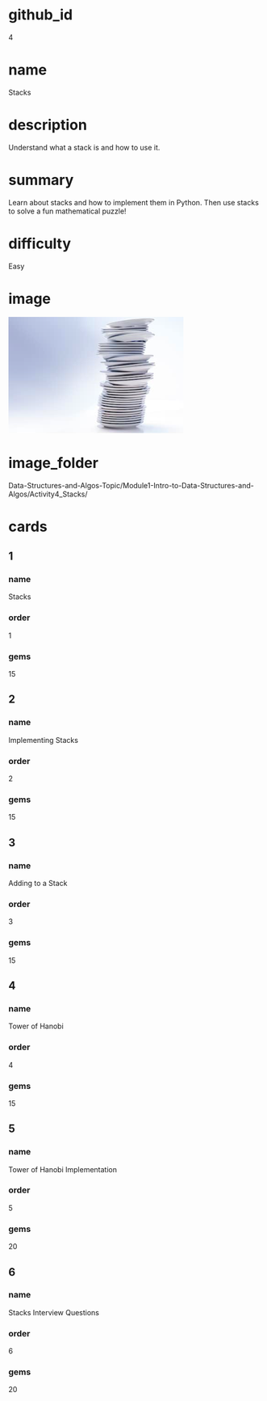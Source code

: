 # github_id
4

# name
Stacks

# description
Understand what a stack is and how to use it.

# summary
Learn about stacks and how to implement them in Python. Then use stacks to solve a fun mathematical puzzle!

# difficulty
Easy

# image
<img src="images/stacks.png">

# image_folder
Data-Structures-and-Algos-Topic/Module1-Intro-to-Data-Structures-and-Algos/Activity4_Stacks/

# cards
 
## 1

### name
Stacks

### order
1 

### gems
15

## 2

### name
Implementing Stacks

### order
2

### gems
15

## 3

### name
Adding to a Stack

### order
3

### gems
15

## 4

### name
Tower of Hanobi

### order
4

### gems
15

## 5

### name
Tower of Hanobi Implementation

### order
5

### gems
20

## 6

### name
Stacks Interview Questions

### order
6

### gems
20
